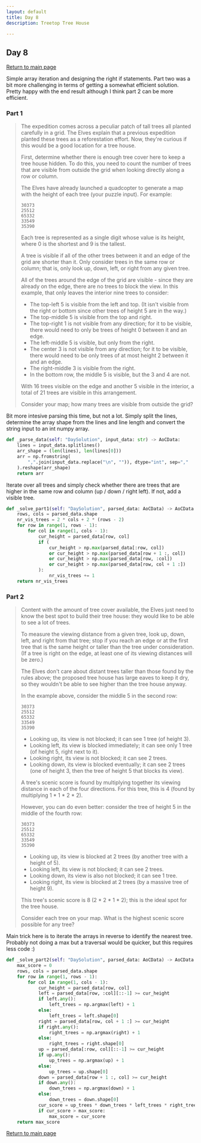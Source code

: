 ```yaml
---
layout: default
title: Day 8
description: Treetop Tree House

---
```


## Day 8

[Return to main page](../)


Simple array iteration and designing the right if statements. Part two was a bit
more challenging in terms of getting a somewhat efficient solution. Pretty happy
with the end result although I think part 2 can be more efficient.


### Part 1
> The expedition comes across a peculiar patch of tall trees all planted carefully in a grid. The Elves explain that a previous expedition planted these trees as a reforestation effort. Now, they're curious if this would be a good location for a tree house.
>
> First, determine whether there is enough tree cover here to keep a tree house hidden. To do this, you need to count the number of trees that are visible from outside the grid when looking directly along a row or column.
>
> The Elves have already launched a quadcopter to generate a map with the height of each tree (your puzzle input). For example:
> ```
> 30373
> 25512
> 65332
> 33549
> 35390
> ```
> Each tree is represented as a single digit whose value is its height, where 0 is the shortest and 9 is the tallest.
>
> A tree is visible if all of the other trees between it and an edge of the grid are shorter than it. Only consider trees in the same row or column; that is, only look up, down, left, or right from any given tree.
>
> All of the trees around the edge of the grid are visible - since they are already on the edge, there are no trees to block the view. In this example, that only leaves the interior nine trees to consider:
>
> - The top-left 5 is visible from the left and top. (It isn't visible from the right or bottom since other trees of height 5 are in the way.)
> - The top-middle 5 is visible from the top and right.
> - The top-right 1 is not visible from any direction; for it to be visible, there would need to only be trees of height 0 between it and an edge.
> - The left-middle 5 is visible, but only from the right.
> - The center 3 is not visible from any direction; for it to be visible, there would need to be only trees of at most height 2 between it and an edge.
> - The right-middle 3 is visible from the right.
> - In the bottom row, the middle 5 is visible, but the 3 and 4 are not.
>
> With 16 trees visible on the edge and another 5 visible in the interior, a total of 21 trees are visible in this arrangement.
>
> Consider your map; how many trees are visible from outside the grid?


 Bit more intesive parsing this time, but not a lot. Simply split the lines, determine the array shape from the lines and line length and convert the string input to an int numpy array.
```python
def _parse_data(self: "DaySolution", input_data: str) -> AoCData:
    lines = input_data.splitlines()
    arr_shape = (len(lines), len(lines[0]))
    arr = np.fromstring(
        ",".join(input_data.replace("\n", "")), dtype="int", sep=","
    ).reshape(arr_shape)
    return arr
```

 Iterate over all trees and simply check whether there are trees that are higher in the same row and column (up / down / right left). If not, add a visible tree.
```python
def _solve_part1(self: "DaySolution", parsed_data: AoCData) -> AoCData:
    rows, cols = parsed_data.shape
    nr_vis_trees = 2 * cols + 2 * (rows - 2)
    for row in range(1, rows - 1):
        for col in range(1, cols - 1):
            cur_height = parsed_data[row, col]
            if (
                cur_height > np.max(parsed_data[:row, col])
                or cur_height > np.max(parsed_data[row + 1 :, col])
                or cur_height > np.max(parsed_data[row, :col])
                or cur_height > np.max(parsed_data[row, col + 1 :])
            ):
                nr_vis_trees += 1
    return nr_vis_trees
```

### Part 2

> Content with the amount of tree cover available, the Elves just need to know the best spot to build their tree house: they would like to be able to see a lot of trees.
>
> To measure the viewing distance from a given tree, look up, down, left, and right from that tree; stop if you reach an edge or at the first tree that is the same height or taller than the tree under consideration. (If a tree is right on the edge, at least one of its viewing distances will be zero.)
>
> The Elves don't care about distant trees taller than those found by the rules above; the proposed tree house has large eaves to keep it dry, so they wouldn't be able to see higher than the tree house anyway.
>
> In the example above, consider the middle 5 in the second row:
> ```
> 30373
> 25512
> 65332
> 33549
> 35390
> ```
> - Looking up, its view is not blocked; it can see 1 tree (of height 3).
> - Looking left, its view is blocked immediately; it can see only 1 tree (of height 5, right next to it).
> - Looking right, its view is not blocked; it can see 2 trees.
> - Looking down, its view is blocked eventually; it can see 2 trees (one of height 3, then the tree of height 5 that blocks its view).
>
> A tree's scenic score is found by multiplying together its viewing distance in each of the four directions. For this tree, this is 4 (found by multiplying 1 * 1 * 2 * 2).
>
> However, you can do even better: consider the tree of height 5 in the middle of the fourth row:
> ```
> 30373
> 25512
> 65332
> 33549
> 35390
> ```
> - Looking up, its view is blocked at 2 trees (by another tree with a height of 5).
> - Looking left, its view is not blocked; it can see 2 trees.
> - Looking down, its view is also not blocked; it can see 1 tree.
> - Looking right, its view is blocked at 2 trees (by a massive tree of height 9).
>
> This tree's scenic score is 8 (2 * 2 * 1 * 2); this is the ideal spot for the tree house.
>
> Consider each tree on your map. What is the highest scenic score possible for any tree?

 Main trick here is to iterate the arrays in reverse to identify the nearest tree. Probably not doing a max but a traversal would be quicker, but this requires less code :)
```python
def _solve_part2(self: "DaySolution", parsed_data: AoCData) -> AoCData:
    max_score = 0
    rows, cols = parsed_data.shape
    for row in range(1, rows - 1):
        for col in range(1, cols - 1):
            cur_height = parsed_data[row, col]
            left = parsed_data[row, :col][::-1] >= cur_height
            if left.any():
                left_trees = np.argmax(left) + 1
            else:
                left_trees = left.shape[0]
            right = parsed_data[row, col + 1 :] >= cur_height
            if right.any():
                right_trees = np.argmax(right) + 1
            else:
                right_trees = right.shape[0]
            up = parsed_data[:row, col][::-1] >= cur_height
            if up.any():
                up_trees = np.argmax(up) + 1
            else:
                up_trees = up.shape[0]
            down = parsed_data[row + 1 :, col] >= cur_height
            if down.any():
                down_trees = np.argmax(down) + 1
            else:
                down_trees = down.shape[0]
            cur_score = up_trees * down_trees * left_trees * right_trees
            if cur_score > max_score:
                max_score = cur_score
    return max_score
```

[Return to main page](../)
